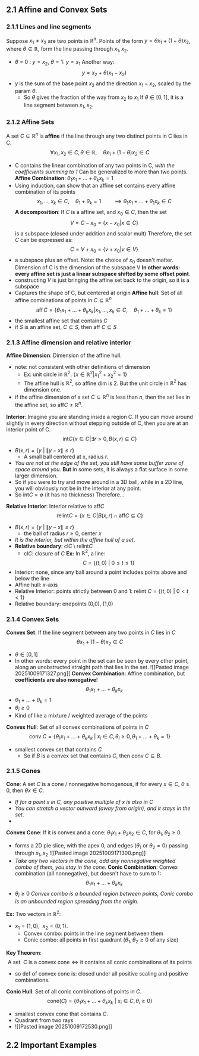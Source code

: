 ## 2.1 Affine and Convex Sets
### 2.1.1 Lines and line segments
Suppose $x_1 \neq x_2$ are two points in $\mathbb{R}^n$. Points of the form $y = \theta x_1 + (1-\theta) x_2$, where $\theta \in \mathbb{R}$, form the line passing through $x_1, x_2$.
- $\theta$ = 0 : $y = x_2$, $\theta = 1$: $y = x_1$
Another way:
$$y = x_2 + \theta(x_1-x_2)$$
- $y$ is the sum of the base point $x_2$ and the direction $x_{1}-x_{2}$, scaled by the param $\theta$.
	- So $\theta$ gives the fraction of the way from $x_{2}$ to $x_{1}$
If $\theta \in [0,1]$, it is a line segment between $x_{1}, x_{2}$.
### 2.1.2 Affine Sets
A set $C \subseteq \mathbb{R}^n$ is **affine** if the line through any two distinct points in C lies in C.
$$
\forall x_{1}, x_{2} \in C, \theta \in \mathbb{R}, \quad \theta x_{1} + (1-\theta)x_{2}\in C
$$
- C contains the linear combination of any two points in C, *with the coefficients summing to 1*
Can be generalized to more than two points.
**Affine Combination**: $\theta_{1}x_{1}+\dots + \theta_{k}x_{k}=1$
- Using induction, can show that an affine set contains every affine combination of its points
$$
x_{1}, \dots , x_{k} \in C, \quad \theta_{1} + \theta_{k} = 1 \qquad \implies \theta_{1}x_{1} + \dots + \theta_{1}x_{k} \in C
$$
**A decomposition**: 
If $C$ is a affine set, and $x_{0} \in C$, then the set
$$
 V =C - x_{0} = \{x-x_{0} | x \in C\}
$$
is a subspace (closed under addition and scalar mult)
Therefore, the set $C$ can be expressed as:
$$
 C = V+ x_{0} = \{v + x_{0} | v \in V\}
$$
- a subspace plus an offset.
Note: the choice of $x_{0}$ doesn't matter. 
Dimension of C is the dimension of the subspace V
**In other words: every affine set is just a linear subspace shifted by some offset point**.
- constructing $V$ is just bringing the affine set back to the origin, so it is a subspace
- Captures the shape of C, but centered at origin
**Affine hull**: 
Set of all affine combinations of points in $C \subseteq \mathbb{R}^n$ 
$$
\text{aff} \,C =  \{\theta_{1}x_{1} + \dots + \theta_{k}x_{k} | x_{1}, \dots, x_{k} \in C, \quad \theta_{1} + \dots + \theta_{k} = 1 \}
$$
- the smallest affine set that contains $C$
- if $S$ is an affine set, $C \subseteq S$, then aff $C \subseteq S$
### 2.1.3 Affine dimension and relative interior
**Affine Dimension**:
Dimension of the affine hull. 
- note: not consistent with other definitions of dimension
	- Ex: unit circle in $\mathbb{R}^2$. $\{ x \in \mathbb{R}^2 | x_{1}^2 + x_{2}^2 = 1 \}$
	- The affine hull is $\mathbb{R}^2$, so affine dim is 2. But the unit circle in $\mathbb{R}^2$ has dimension one.
- if the affine dimension of a set $C \subseteq \mathbb{R}^n$ is less than $n$, then the set lies in the affine set, so $\text{aff} C \neq \mathbb{R}^n$.

**Interior**: 
Imagine you are standing inside a region C. If you can move around slightly in every direction without stepping outside of C, then you are at an interior point of C.
$$
\text{int} C \{ x \in C | \exists r > 0, B(x,r) \subseteq C\}
$$
- $B(x,r) = \{ y \ | \ \lVert y-x \rVert \leq r \}$
	- A small ball centered at x, radius r.
- *You are not at the edge of the set, you still have some buffer zone of space around you*.
**But** in some sets, it is always a flat surface in some larger dimension.
- So if you were to try and move around in a 3D ball, while in a 2D line, you will obviously not be in the interior at any point.
- So $\text{int} C = \emptyset$ (it has no thickness)
Therefore... 

**Relative Interior**: 
Interior relative to $\text{aff} C$
$$
\text{relint} C = \{ x \in C | B(x,r) \cap \text{aff} C \subseteq C \}
$$
- $B(x,r) = \{ y \ | \  \lVert y-x \rVert \leq r\}$
	- the ball of radius $r \geq 0$, center $x$
- *It is the interior, but within the affine hull of a set*.
- **Relative boundary**: $\text{cl} C \setminus \text{relint} C$
	- $\text{cl} C$: closure of $C$
**Ex:**
In $\mathbb{R}^2$, a line:
$$
C = \{ (t,0) \ | \ 0 \leq t \leq 1 \}
$$
- Interior: none, since any ball around a point includes points above and below the line
- Affine hull: $x$-axis
- Relative Interior: points strictly between 0 and 1: $\text{relint} \ C = \{ (t,0) \ | \ 0 < t <1 \}$
- Relative boundary: endpoints (0,0), (1,0)
### 2.1.4 Convex Sets
**Convex Set**: 
If the line segment between any two points in $C$ lies in $C$$$
\theta x_{1} + (1-\theta)x_{2} \in C
$$
- $\theta \in [0,1]$
- In other words: every point in the set can be seen by every other point, along an unobstructed straight path that lies in the set.
![[Pasted image 20251009171327.png]]
**Convex Combination**: 
Affine combination, but **coefficients are also nonegative**!
$$
\theta_{1}x_{1} + \dots+\theta_{k}x_{k}
$$
- $\theta_{1} + \dots + \theta_{k} =1$
- $\theta_{i} \geq 0$
- Kind of like a mixture / weighted average of the points

**Convex Hull**: 
Set of all convex combinations of points in $C$
$$
\text{conv} \ C = \{ \theta_{1}x_{1} + \dots + \theta_{k}x_{k} \ | \ x_{i} \in C, \theta_{i} \geq 0, \theta_{1} + \dots + \theta_{k} = 1 \}
$$
- smallest convex set that contains $C$
	- So if $B$ is a convex set that contains $C$, then $\text{conv} \ C \subseteq B$.
### 2.1.5 Cones
**Cone**: 
A set $C$ is a cone / nonnegative homogenous, if for every $x \in C,  \ \theta \geq 0$, then $\theta x \in C$.
- *If for a point x in C, any positive multiple of x is also in C*
- *You can stretch a vector outward (away from origin), and it stays in the set*.
- 
**Convex Cone**: 
If it is convex and a cone: $\theta_{1}x_{1}+ \theta_{2}x_{2}\in C$, for $\theta_{1}, \theta_{2} \geq 0$.
- forms a 2D pie slice, with the apex 0, and edges ($\theta_{1} \ \text{or} \  \theta_{2} = 0$) passing through $x_{1}, x_{2}$
![[Pasted image 20251009171300.png]]
- *Take any two vectors in the cone, add any nonnegative weighted combo of them, you stay in the cone*.
**Conic Combination**: 
Convex combination (all nonnegative), but doesn't have to sum to 1:
$$
\theta_{1}x_{1} + \dots + \theta_{k}x_{k}
$$
- $\theta_{i}\geq 0$
*Convex combo is a bounded region between points, Conic combo is an unbounded region spreading from the origin.*

**Ex:**
Two vectors in $\mathbb{R}^2$:
- $x_{1} = (1,0), \ \ x_{2}= (0,1)$.
	- Convex combo: points in the line segment between them
	- Conic combo: all points in first quadrant ($\theta_{1}, \theta_{2} \geq 0$ of any size)

**Key Theorem**: 
$$
\text{A set } \ C \ \text{is a convex cone} \iff \text{it contains all conic combinations of its points}
$$
- so def of convex cone is: closed under all positive scaling and positive combinations.

**Conic Hull**:
Set of all conic combinations of points in $C$.
$$
\text{cone}(C) = \{ \theta_{1}x_{1} + \dots + \theta_{k}x_{k} \ | \ x_{i} \in C, \theta_{i} \geq 0 \}
$$
- smallest convex cone that contains $C$.
- Quadrant from two rays
- ![[Pasted image 20251009172530.png]]
## 2.2 Important Examples
